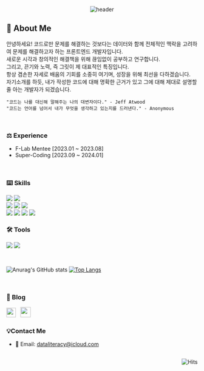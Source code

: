 <div align=center>

  ![header](https://capsule-render.vercel.app/api?type=transparent&text=Hello!%20I'm%20JongHyun.&fontColor=ca294c&animation=blink&fontSize=60)
  
</div>

<h2>
  📝 About Me
</h2>

<p>

  안녕하세요! 코드로만 문제를 해결하는 것보다는 데이터와 함께 전체적인 맥락을 고려하여 문제를 해결하고자 하는 프론트엔드 개발자입니다. </br>
  새로운 시각과 창의적인 해결책을 위해 끊임없이 공부하고 연구합니다. </br>
  그리고, 끈기와 노력, 즉 그릿이 제 대표적인 특징입니다. </br>
  항상 겸손한 자세로 배움의 기회를 소중히 여기며, 성장을 위해 최선을 다하겠습니다.</br>
  자기소개를 하듯, 내가 작성한 코드에 대해 명확한 근거가 있고 그에 대해 제대로 설명할 줄 아는 개발자가 되겠습니다.
    
    "코드는 나를 대신해 말해주는 나의 대변자이다." - Jeff Atwood
    "코드는 언어를 넘어서 내가 무엇을 생각하고 있는지를 드러낸다." - Anonymous

</p>
</br>

<h3>⚖️ Experience</h3>

  - F-Lab Mentee [2023.01 ~ 2023.08]
  - Super-Coding [2023.09 ~ 2024.01]

</br>

<h3> ⌨️ Skills </h3>


<div align=left>
  <div>
    <img src="https://img.shields.io/badge/TypeScript-3178C6?style=flat&logo=TypeScript&logoColor=white"/>
    <img src="https://img.shields.io/badge/React-61DAFB?style=flat&logo=React&logoColor=white"/>
  </div>
  <div>
    <img src="https://img.shields.io/badge/HTML5-E34F26?style=flat&logo=HTML5&logoColor=white"/>
    <img src="https://img.shields.io/badge/CSS3-1572B6?style=flat&logo=CSS3&logoColor=white"/>
    <img src="https://img.shields.io/badge/JavaScript-F7DF1E?style=flat&logo=JavaScript&logoColor=white"/>
  </div>
  <div>
    <img src="https://img.shields.io/badge/Font Awesome-528DD7?style=flat&logo=Font Awesome&logoColor=white"/>
    <img src="https://img.shields.io/badge/Tailwind CSS-06B6D4?style=flat&logo=Tailwind CSS&logoColor=white"/>
    <img src="https://img.shields.io/badge/GitHub-181717?style=flat&logo=GitHub&logoColor=white"/>
    <img src="https://img.shields.io/badge/Git-F05032?style=flat&logo=Git&logoColor=white"/>
  </div>
</div>

<h3> 🛠️ Tools </h3>

<img src="https://img.shields.io/badge/Visual Studio Code-fff?style=for-the-badge&logo=Visual Studio Code&logoColor=34ace0">&nbsp;<img src="https://img.shields.io/badge/Notion-fff?style=for-the-badge&logo=Notion&logoColor=4b4b4b">

</br>

<div align=left>
  
![Anurag's GitHub stats](https://github-readme-stats.vercel.app/api?username=DataCodeLiteracy&show_icons=true&theme=onedark)
[![Top Langs](https://github-readme-stats.vercel.app/api/top-langs/?username=DataCodeLiteracy&layout=compact)](https://github.com/DataCodeLiteracy/github-readme-stats)

</div>

</br>

<h3>📜 Blog </h3>
  
<a href="https://velog.io/@dataliteracy" target="_blank"><img src="https://noticon-static.tammolo.com/dgggcrkxq/image/upload/v1581345292/noticon/hbwtrewlv2xxxyqe3qpm.png" height="25" paddingRight="20"/></a>
&nbsp;
<a href="https://datacodeliteracy.github.io/" target="_blank"><img src="https://noticon-static.tammolo.com/dgggcrkxq/image/upload/v1567128822/noticon/osiivsvhnu4nt8doquo0.png" height="27"/></a>

  
<h3>💡Contact Me</h3>

 - 📧 Email: dataliteracy@icloud.com

<h2></h2>

<div align="right">
  
![Hits](https://hits.seeyoufarm.com/api/count/incr/badge.svg?url=https%3A%2F%2Fgithub.com%2FDataCodeLiteracy&count_bg=%2379C83D&title_bg=%23555555&icon=&icon_color=%23C6C0C0&title=hits&edge_flat=false)
  
</div>

